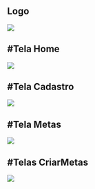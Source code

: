 <h2>Logo</h2>
<img src='img/zoe.png'>
<h2>#Tela Home</h2>
<img src='img/TelaHome.png'>
<h2>#Tela Cadastro</h2>
<img src='img/TelaCadastro.png'>
<h2>#Tela Metas</h2>
<img src='img/TelaMetas.png'>
<h2>#Telas CriarMetas</h2>
<img src='img/TelaCriarMetas.png'>